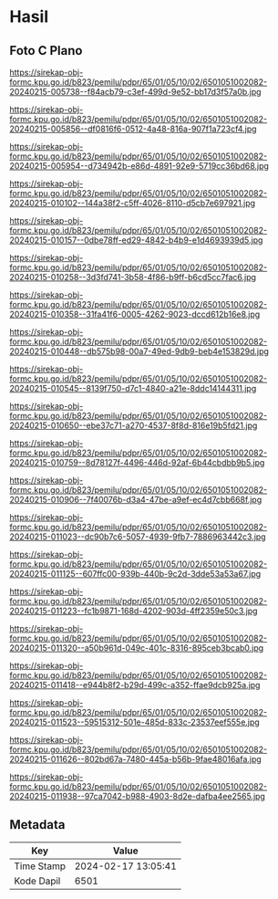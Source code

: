 # Hasil

## Foto C Plano

https://sirekap-obj-formc.kpu.go.id/b823/pemilu/pdpr/65/01/05/10/02/6501051002082-20240215-005738--f84acb79-c3ef-499d-9e52-bb17d3f57a0b.jpg

https://sirekap-obj-formc.kpu.go.id/b823/pemilu/pdpr/65/01/05/10/02/6501051002082-20240215-005856--df0816f6-0512-4a48-816a-907f1a723cf4.jpg

https://sirekap-obj-formc.kpu.go.id/b823/pemilu/pdpr/65/01/05/10/02/6501051002082-20240215-005954--d734942b-e86d-4891-92e9-5719cc36bd68.jpg

https://sirekap-obj-formc.kpu.go.id/b823/pemilu/pdpr/65/01/05/10/02/6501051002082-20240215-010102--144a38f2-c5ff-4026-8110-d5cb7e697921.jpg

https://sirekap-obj-formc.kpu.go.id/b823/pemilu/pdpr/65/01/05/10/02/6501051002082-20240215-010157--0dbe78ff-ed29-4842-b4b9-e1d4693939d5.jpg

https://sirekap-obj-formc.kpu.go.id/b823/pemilu/pdpr/65/01/05/10/02/6501051002082-20240215-010258--3d3fd741-3b58-4f86-b9ff-b6cd5cc7fac6.jpg

https://sirekap-obj-formc.kpu.go.id/b823/pemilu/pdpr/65/01/05/10/02/6501051002082-20240215-010358--31fa41f6-0005-4262-9023-dccd612b16e8.jpg

https://sirekap-obj-formc.kpu.go.id/b823/pemilu/pdpr/65/01/05/10/02/6501051002082-20240215-010448--db575b98-00a7-49ed-9db9-beb4e153829d.jpg

https://sirekap-obj-formc.kpu.go.id/b823/pemilu/pdpr/65/01/05/10/02/6501051002082-20240215-010545--8139f750-d7c1-4840-a21e-8ddc14144311.jpg

https://sirekap-obj-formc.kpu.go.id/b823/pemilu/pdpr/65/01/05/10/02/6501051002082-20240215-010650--ebe37c71-a270-4537-8f8d-816e19b5fd21.jpg

https://sirekap-obj-formc.kpu.go.id/b823/pemilu/pdpr/65/01/05/10/02/6501051002082-20240215-010759--8d78127f-4496-446d-92af-6b44cbdbb9b5.jpg

https://sirekap-obj-formc.kpu.go.id/b823/pemilu/pdpr/65/01/05/10/02/6501051002082-20240215-010906--7f40076b-d3a4-47be-a9ef-ec4d7cbb668f.jpg

https://sirekap-obj-formc.kpu.go.id/b823/pemilu/pdpr/65/01/05/10/02/6501051002082-20240215-011023--dc90b7c6-5057-4939-9fb7-7886963442c3.jpg

https://sirekap-obj-formc.kpu.go.id/b823/pemilu/pdpr/65/01/05/10/02/6501051002082-20240215-011125--607ffc00-939b-440b-9c2d-3dde53a53a67.jpg

https://sirekap-obj-formc.kpu.go.id/b823/pemilu/pdpr/65/01/05/10/02/6501051002082-20240215-011223--fc1b9871-168d-4202-903d-4ff2359e50c3.jpg

https://sirekap-obj-formc.kpu.go.id/b823/pemilu/pdpr/65/01/05/10/02/6501051002082-20240215-011320--a50b961d-049c-401c-8316-895ceb3bcab0.jpg

https://sirekap-obj-formc.kpu.go.id/b823/pemilu/pdpr/65/01/05/10/02/6501051002082-20240215-011418--e944b8f2-b29d-499c-a352-ffae9dcb925a.jpg

https://sirekap-obj-formc.kpu.go.id/b823/pemilu/pdpr/65/01/05/10/02/6501051002082-20240215-011523--59515312-501e-485d-833c-23537eef555e.jpg

https://sirekap-obj-formc.kpu.go.id/b823/pemilu/pdpr/65/01/05/10/02/6501051002082-20240215-011626--802bd67a-7480-445a-b56b-9fae48016afa.jpg

https://sirekap-obj-formc.kpu.go.id/b823/pemilu/pdpr/65/01/05/10/02/6501051002082-20240215-011938--97ca7042-b988-4903-8d2e-dafba4ee2565.jpg


## Metadata

| Key        | Value               |
| ---------- | ------------------- |
| Time Stamp | 2024-02-17 13:05:41 |
| Kode Dapil | 6501                |



